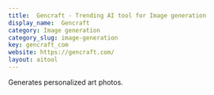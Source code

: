 ```yaml
---
title:  Gencraft - Trending AI tool for Image generation
display_name:  Gencraft
category: Image generation
category_slug: image-generation
key: gencraft_com
website: https://gencraft.com/
layout: aitool
---
```


Generates personalized art photos.
